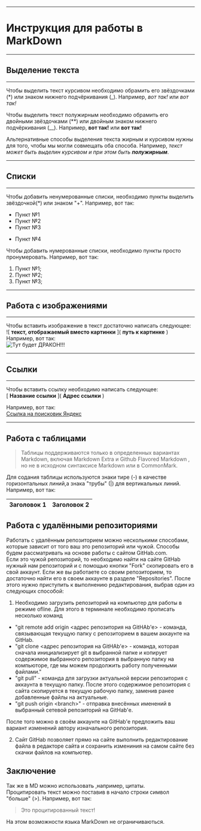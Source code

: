 ___
# Инструкция для работы в MarkDown
___

## Выделение текста
___

Чтобы выделить текст курсивом необходимо обрамить его звёздочками (*) или знаком нижнего подчёркивания (_). Например, *вот так!* или _вот так!_

Чтобы выделить текст полужирным необходимо обрамить его двойными звёздочками (**) или двойным знаком нижнего подчёркивания (__). Например, **вот так!** или __вот так!__

Альтернативные способы выделения текста жирным и курсивом нужны для того, чтобы мы могли совмещать оба способа. Например, _текст может быть выделин курсивом и при этом быть **полужирным**_.
___
## Списки
___
Чтобы добавить ненумерованные списки, необходимо пункты выделить звёздочкой(*) или знаком "+". Например, вот так:
* Пункт №1
* Пункт №2
* Пункт №3
+ Пункт №4

Чтобы добавить нумерованные списки, необходимо пункты просто пронумеровать. Например, вот так:

1. Пункт №1;
2. Пункт №2;
3. Пункт №3;


___
## Работа с изображениями
___
Чтобы вставить изображение в текст достаточно написать следующее:  
\!\[ **текст, отображаемый вместо картинки** \]\( **путь к картинке** \)  
Например, вот так:  
![Тут будет ДРАКОН!!!](Dragon.ico)
___
## Ссылки
___
Чтобы вставить ссылку необходимо написать следующее:  
\[ **Название ссылки** \]\( **Адрес ссылки** \) 

Например, вот так:  
[Ссылка на поисковик Яндекс](ya.ru)
___
## Работа с таблицами

> Таблицы поддерживаются только в определенных вариантах Markdown, включая 
> Markdown Extra и Github Flavored Markdown , но не в исходном синтаксисе Markdown 
> или в CommonMark.

Для содания таблицы используются знаки тире (-) в качестве горизонтальных линий,а знака "трубы" (|) для вертикальных линий. Например, вот так:

 | Заголовок 1 | Заголовок 2 |
 --------------|--------------
## Работа с удалёнными репозиториями

Работать с удалённым репозиторием можно несколькими способами, которые
зависит от того ваш это репозиторий или чужой. Способы будем рассматривать на основе работы с сайтом GitHab.com.  
Если это чужой репозиторий, то необходимо найти на сайте GitHab нужный нам репозиторий и с помощью кнопки "Fork" скопировать его в свой аккаунт. Если же вы работаете со своим репозиторием, то достаточно найти его в своем аккаунте в разделе "Repositories".
После этого нужно приступить к выполнению редактирования, выбрав один из следующих способой:  
1. Необходимо загрузить репозиторий на компьютер для работы в режиме ofline. Для этого в терминале необходимо прописать несколько команд

+ "git remote add origin <адрес репозитория на GitHAb'e> - команда, связывающая текущую папку с репозиторием в вашем аккаунте на GitHab.
+ "git clone <адрес репозитория на GitHAb'e> - команда, которая сначала инициализирует git в выбранной папке и копирует содержимое выбранного репозитория в выбранную папку на компьюторе, где мы можем продолжить работу полученными файлами."
+ "git pull" - команда для загрузки актуальной версии репозитория с аккаунта в текущую папку. После этого содержимое репозитория с сайта скопируется в текущую рабочую папку, заменив ранее добавленные файлы на актуальные.
+ "git push origin \<branch>" - отправка внесённых именений в выбранный сетевой репозиторий на GitHab'е.   

После того можно в своём аккаунте на GitHab'e предложить ваш вариант изменений автору изначального репозитория.

2. Сайт GitHab позволяет прямо на сайте выполнить редактирование файла в редакторе сайта и сохранить измениния на самом сайте без скачки файлов на компьютер.

## Заключение

Так же в MD можно использовать ,например, цитаты.  
Процитировать текст можно поставив в начало строки символ "больше" (>). Например, вот так:  
> Это процитированный текст!

На этом возможности языка MarkDown не ограничиваються.